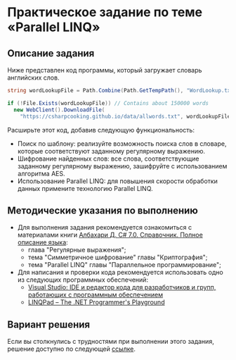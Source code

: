 # Практическое задание по теме «Parallel LINQ»

## Описание задания

Ниже представлен код программы, который загружает словарь английских слов.

```csharp
string wordLookupFile = Path.Combine(Path.GetTempPath(), "WordLookup.txt");

if (!File.Exists(wordLookupFile)) // Contains about 150000 words
  new WebClient().DownloadFile(
    "https://csharpcooking.github.io/data/allwords.txt", wordLookupFile);
```

Расширьте этот код, добавив следующую функциональность:  
- Поиск по шаблону: реализуйте возможность поиска слов в словаре, которые соответствуют заданному регулярному выражению.
- Шифрование найденных слов: все слова, соответствующие заданному регулярному выражению, зашифруйте с использованием алгоритма AES.
- Использование Parallel LINQ: для повышения скорости обработки данных примените технологию Parallel LINQ.

## Методические указания по выполнению

- Для выполнения задания рекомендуется ознакомиться с материалами книги [Албахари Д. C# 7.0. Справочник. Полное описание языка](https://csharpcooking.github.io/theory/AlbahariCSharp7.zip):
  - глава "Регулярные выражения";
  - тема "Симметричное шифрование" главы "Криптография";
  - тема "Parallel LINQ" главы "Параллельное программирование";
- Для написания и проверки кода рекомендуется использовать одно из следующих программных обеспечений:
  - [Visual Studio: IDE и редактор кода для разработчиков и групп, работающих с программным обеспечением](https://visualstudio.microsoft.com/)
  - [LINQPad – The .NET Programmer's Playground](https://www.linqpad.net/)

## Вариант решения

Если вы столкнулись с трудностями при выполнении этого задания, решение доступно по следующей [ссылке](https://github.com/CSharpCooking/ParallelProgramming/blob/Parallel-LINQ/Parallel-LINQ-Task-Solution/Program.cs).